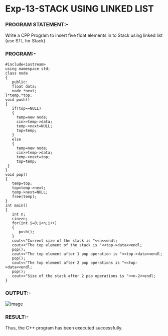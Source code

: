 # Exp-13-STACK USING LINKED LIST 

### PROGRAM STATEMENT:-
Write a CPP Program to insert five float elements in to Stack using linked list (use STL for Stack) 

### PROGRAM:-
```
#include<iostream> 
using namespace std; 
class node 
{ 
   public: 
   float data; 
   node *next; 
}*temp,*top; 
void push() 
{ 
   if(top==NULL) 
   { 
     temp=new node; 
     cin>>temp->data; 
     temp->next=NULL; 
     top=temp; 
   } 
   else 
   { 
     temp=new node; 
     cin>>temp->data; 
     temp->next=top;
     top=temp; 
 } 
} 
void pop() 
{ 
   temp=top; 
   top=temp->next; 
   temp->next=NULL; 
   free(temp); 
} 
int main() 
{ 
   int n; 
   cin>>n; 
   for(int i=0;i<n;i++) 
   { 
      push(); 
   } 
   cout<<"Current size of the stack is "<<n<<endl; 
   cout<<"The top element of the stack is "<<top->data<<endl; 
   pop(); 
   cout<<"The top element after 1 pop operation is "<<top->data<<endl; 
   pop(); 
   cout<<"The top element after 2 pop operations is "<<top->data<<endl; 
   pop(); 
   cout<<"Size of the stack after 2 pop operations is "<<n-2<<endl; 
}
```
### OUTPUT:-
![image](https://github.com/ManiKandan228/19CS401/assets/119160414/20531151-3fdc-4ece-8693-38d8bbeb224f)

### RESULT:-
Thus, the C++ program has been executed successfully. 
